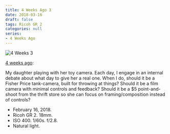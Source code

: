```yaml
---
title: 4 Weeks Ago 3
date: 2018-03-16
draft: false
tags: Ricoh GR 2
categories: null
series: 
- 4 Weeks Ago
---
```

![4 Weeks 3](/posts/4weeks3.jpg)

[4 weeks ago](https://light-transmuter.netlify.com/posts/4weeks/):

My daughter playing with her toy camera. Each day, I engage in an internal debate about what day to give her a real one. When I do, should it be a Fisher Price tank-camera, built for throwing at things? Should it be a film camera with minimal controls and feedback? Should it be a $5 point-and-shoot from the thrift store so she can focus on framing/composition instead of controls?

- February 16, 2018.
- Ricoh GR 2. 18mm.
- ISO 400. 1/60s. f/2.8. 
- Natural light.